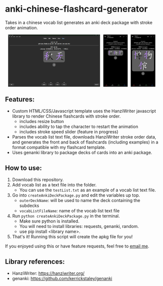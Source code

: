 # anki-chinese-flashcard-generator

Takes in a chinese vocab list generates an anki deck package with stroke order animation.

<!-- ![](Screenshots/ankiScreenshotDesktop.png)
![](Screenshots/ankiScreenshotMobile.jpg)
![](Screenshots/ankiScreenshotMobileBig.jpg) -->

<!-- <div style="display: flex; justify-content: space-evenly" >
    <div style="width: 60%">
        <img src="Screenshots/ankiScreenshotDesktop.png">
    </div>
    <div style="width: 16%">
        <img src="Screenshots/ankiScreenshotMobile.jpg">
    </div>
    <div style="width: 16%">
        <img src="Screenshots/ankiScreenshotMobileBig.jpg">
    </div>
</div> -->

<div style="display: flex; justify-content: space-evenly; width: 100%">
    <!-- <div style="width: 60%"> -->
        <img src="Screenshots/ankiScreenshotDesktop.png" width="60%">
    <!-- </div> -->
    <!-- <div style="width: 16%"> -->
        <img src="Screenshots/ankiScreenshotMobile.jpg" width="16%">
    <!-- </div> -->
    <!-- <div style="width: 16%"> -->
        <img src="Screenshots/ankiScreenshotMobileBig.jpg" width="16%">
    <!-- </div> -->
</div>

## Features:

- Custom HTML/CSS/Javascript template uses the HanziWriter javascript library to render Chinese flashcards with stroke order.
  - includes resize button
  - includes ability to tap the character to restart the animation
  - includes stroke speed slider (feature in progress)
- Parses the vocab list text file, downloads HanziWriter stroke order data, and generates the front and back of flashcards (including examples) in a format compatible with my flashcard template.
- Uses genanki library to package decks of cards into an anki package.

## How to use:
1. Download this repository.
2. Add vocab list as a text file into the folder.
   - You can use the `testList.txt` as an example of a vocab list text file.
3. Go into `createAnkiDeckPackage.py` and edit the variables up top.
   - `outerDeckName`: will be used to name the deck containing the subdecks
   - `vocabListFileName`: name of the vocab list text file
4. Run `python createAnkiDeckPackage.py` in the terminal. 
   - Make sure python is installed.
   - You will need to install libraries: requests, genanki, random.
   - use pip install \<library name\>.
5. That's it! Running this script will create the apkg file for you!

If you enjoyed using this or have feature requests, feel free to [email me](mailto:kabirbatraa@gmail.com).

## Library references:
- HanziWriter: https://hanziwriter.org/
- genanki: https://github.com/kerrickstaley/genanki

